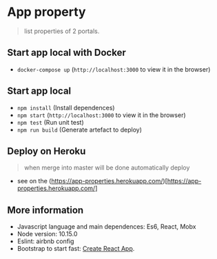 # App property
> list properties of 2 portals.

## Start app local with Docker
- `docker-compose up` (`http://localhost:3000` to view it in the browser)

##  Start app local
- `npm install` (Install dependences)
- `npm start` (`http://localhost:3000` to view it in the browser)
- `npm test` (Run unit test)
- `npm run build` (Generate artefact to deploy)

## Deploy on Heroku
> when merge into master will be done automatically deploy
- see on the (https://app-properties.herokuapp.com/)[https://app-properties.herokuapp.com/]

## More information
- Javascript language and main dependences: Es6, React, Mobx
- Node version: 10.15.0
- Eslint: airbnb config
- Bootstrap to start fast: [Create React App](https://github.com/facebook/create-react-app).
